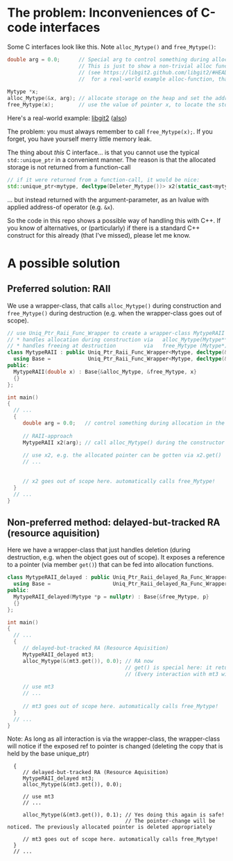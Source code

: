 # The problem: Inconveniences of C-code interfaces

Some C interfaces look like this. Note `alloc_Mytype()` and `free_Mytype()`:

```c
double arg = 0.0;      // Special arg to control something during allocation in alloc_Mytype() function coming up
                       // This is just to show a non-trivial alloc function below 
                       // (see https://libgit2.github.com/libgit2/#HEAD/group/repository/git_repository_init 
                       //  for a real-world example alloc-function, that takes args)
                       
Mytype *x;
alloc_Mytype(&x, arg); // allocate storage on the heap and set the address of that allocated storage as the value of pointer x
free_Mytype(x);        // use the value of pointer x, to locate the storage that is then freed
```

Here's a real-world example: [libgit2](https://libgit2.github.com/docs/guides/101-samples/#best_practices_freeing) ([also](https://libgit2.github.com/libgit2/#HEAD/search/_free))

The problem: you must always remember to call `free_Mytype(x);`. If you forget, you have yourself merry little memory leak.


The thing about *this* C interface... is that you cannot use the typical `std::unique_ptr` in a convenient manner.
The reason is that the allocated storage is not returned from a function-call  
```cpp
// if it were returned from a function-call, it would be nice: 
std::unique_ptr<mytype, decltype(Deleter_Mytype())> x2(static_cast<mytype *>(alloc_Mytype(arg)), Deleter_Mytype());
```
... but instead returned with the argument-parameter,
as an lvalue with applied address-of operator (e.g. `&x`).

So the code in this repo shows a possible way of handling this with C++.
If you know of alternatives, or (particularly) if there is a standard C++ construct for this already (that I've missed), please let me know.

# A possible solution

## Preferred solution: RAII

We use a wrapper-class, that calls `alloc_Mytype()` during construction and `free_Mytype()` during destruction (e.g. when the wrapper-class goes out of scope).

```cpp
// use Uniq_Ptr_Raii_Func_Wrapper to create a wrapper-class MytypeRAII that 
// * handles allocation during construction via   alloc_Mytype(Mytype**, double)
// * handles freeing at destruction         via   free_Mytype (Mytype*)
class MytypeRAII : public Uniq_Ptr_Raii_Func_Wrapper<Mytype, decltype(&alloc_Mytype), decltype(&free_Mytype), double> {
  using Base =            Uniq_Ptr_Raii_Func_Wrapper<Mytype, decltype(&alloc_Mytype), decltype(&free_Mytype), double>;
public:
  MytypeRAII(double x) : Base{&alloc_Mytype, &free_Mytype, x}
  {}
};

int main()
{
  // ...
  {
     double arg = 0.0;   // control something during allocation in the alloc_Mytype function coming up
  
     // RAII-approach
     MytypeRAII x2(arg); // call alloc_Mytype() during the constructor
     
     // use x2, e.g. the allocated pointer can be gotten via x2.get()
     // ...
     
     
     // x2 goes out of scope here. automatically calls free_Mytype!
  }
  // ...
}

```

## Non-preferred method: delayed-but-tracked RA (resource aquisition)

Here we have a wrapper-class that just handles deletion (during destruction, e.g. when the object goes out of scope).
It exposes a reference to a pointer (via member `get()`) that can be fed into allocation functions. 

```cpp
class MytypeRAII_delayed : public Uniq_Ptr_Raii_delayed_Ra_Func_Wrapper<Mytype, decltype(&free_Mytype)> {
  using Base =                    Uniq_Ptr_Raii_delayed_Ra_Func_Wrapper<Mytype, decltype(&free_Mytype)>;
public:
  MytypeRAII_delayed(Mytype *p = nullptr) : Base{&free_Mytype, p}
  {}
};

int main()
{
  // ...
  {
     // delayed-but-tracked RA (Resource Aquisition)
     MytypeRAII_delayed mt3;
     alloc_Mytype(&(mt3.get()), 0.0); // RA now
                                      // get() is special here: it returns a reference(!) to a pointer
                                      // (Every interaction with mt3 will now check this pointer and track any changes)
     
     // use mt3
     // ...
     
     // mt3 goes out of scope here. automatically calls free_Mytype!
  }
  // ...
}
```

Note: As long as all interaction is via the wrapper-class, the wrapper-class will notice if the exposed ref to pointer is changed (deleting the copy that is held by the base unique_ptr)
```
  {
     // delayed-but-tracked RA (Resource Aquisition)
     MytypeRAII_delayed mt3;
     alloc_Mytype(&(mt3.get()), 0.0); 
     
     // use mt3
     // ...
     
     alloc_Mytype(&(mt3.get()), 0.1); // Yes doing this again is safe! 
                                      // The pointer-change will be noticed. The previously allocated pointer is deleted appropriately
     
     // mt3 goes out of scope here. automatically calls free_Mytype!
  }
  // ...
```
